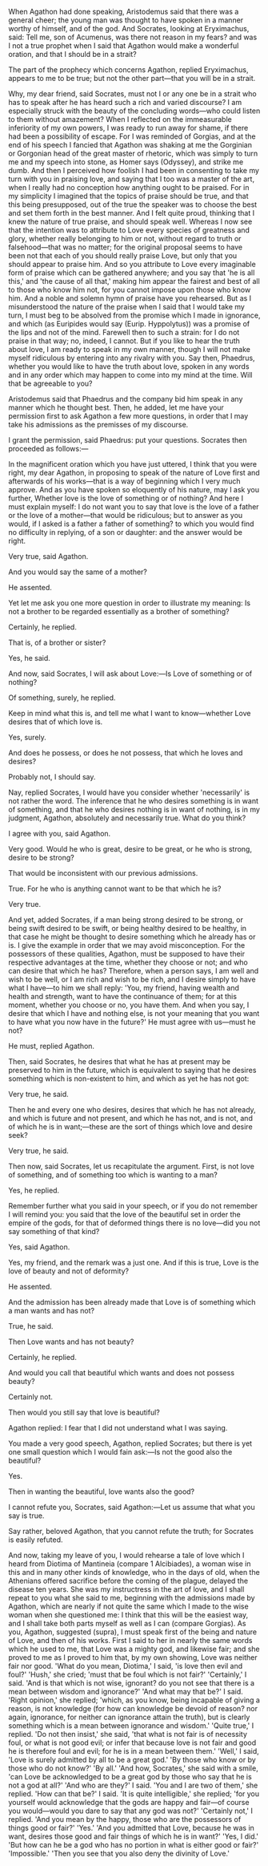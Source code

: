 
When Agathon had done speaking, Aristodemus said that there was a general cheer; the young man was thought to have spoken in a manner worthy of himself, and of the god. And Socrates, looking at Eryximachus, said: Tell me, son of Acumenus, was there not reason in my fears? and was I not a true prophet when I said that Agathon would make a wonderful oration, and that I should be in a strait?

The part of the prophecy which concerns Agathon, replied Eryximachus, appears to me to be true; but not the other part—that you will be in a strait.

Why, my dear friend, said Socrates, must not I or any one be in a strait who has to speak after he has heard such a rich and varied discourse? I am especially struck with the beauty of the concluding words—who could listen to them without amazement? When I reflected on the immeasurable inferiority of my own powers, I was ready to run away for shame, if there had been a possibility of escape. For I was reminded of Gorgias, and at the end of his speech I fancied that Agathon was shaking at me the Gorginian or Gorgonian head of the great master of rhetoric, which was simply to turn me and my speech into stone, as Homer says (Odyssey), and strike me dumb. And then I perceived how foolish I had been in consenting to take my turn with you in praising love, and saying that I too was a master of the art, when I really had no conception how anything ought to be praised. For in my simplicity I imagined that the topics of praise should be true, and that this being presupposed, out of the true the speaker was to choose the best and set them forth in the best manner. And I felt quite proud, thinking that I knew the nature of true praise, and should speak well. Whereas I now see that the intention was to attribute to Love every species of greatness and glory, whether really belonging to him or not, without regard to truth or falsehood—that was no matter; for the original proposal seems to have been not that each of you should really praise Love, but only that you should appear to praise him. And so you attribute to Love every imaginable form of praise which can be gathered anywhere; and you say that 'he is all this,' and 'the cause of all that,' making him appear the fairest and best of all to those who know him not, for you cannot impose upon those who know him. And a noble and solemn hymn of praise have you rehearsed. But as I misunderstood the nature of the praise when I said that I would take my turn, I must beg to be absolved from the promise which I made in ignorance, and which (as Euripides would say (Eurip. Hyppolytus)) was a promise of the lips and not of the mind. Farewell then to such a strain: for I do not praise in that way; no, indeed, I cannot. But if you like to hear the truth about love, I am ready to speak in my own manner, though I will not make myself ridiculous by entering into any rivalry with you. Say then, Phaedrus, whether you would like to have the truth about love, spoken in any words and in any order which may happen to come into my mind at the time. Will that be agreeable to you?

Aristodemus said that Phaedrus and the company bid him speak in any manner which he thought best. Then, he added, let me have your permission first to ask Agathon a few more questions, in order that I may take his admissions as the premisses of my discourse.

I grant the permission, said Phaedrus: put your questions. Socrates then proceeded as follows:—

In the magnificent oration which you have just uttered, I think that you were right, my dear Agathon, in proposing to speak of the nature of Love first and afterwards of his works—that is a way of beginning which I very much approve. And as you have spoken so eloquently of his nature, may I ask you further, Whether love is the love of something or of nothing? And here I must explain myself: I do not want you to say that love is the love of a father or the love of a mother—that would be ridiculous; but to answer as you would, if I asked is a father a father of something? to which you would find no difficulty in replying, of a son or daughter: and the answer would be right.

Very true, said Agathon.

And you would say the same of a mother?

He assented.

Yet let me ask you one more question in order to illustrate my meaning: Is not a brother to be regarded essentially as a brother of something?

Certainly, he replied.

That is, of a brother or sister?

Yes, he said.

And now, said Socrates, I will ask about Love:—Is Love of something or of nothing?

Of something, surely, he replied.

Keep in mind what this is, and tell me what I want to know—whether Love desires that of which love is.

Yes, surely.

And does he possess, or does he not possess, that which he loves and desires?

Probably not, I should say.

Nay, replied Socrates, I would have you consider whether 'necessarily' is not rather the word. The inference that he who desires something is in want of something, and that he who desires nothing is in want of nothing, is in my judgment, Agathon, absolutely and necessarily true. What do you think?

I agree with you, said Agathon.

Very good. Would he who is great, desire to be great, or he who is strong, desire to be strong?

That would be inconsistent with our previous admissions.

True. For he who is anything cannot want to be that which he is?

Very true.

And yet, added Socrates, if a man being strong desired to be strong, or being swift desired to be swift, or being healthy desired to be healthy, in that case he might be thought to desire something which he already has or is. I give the example in order that we may avoid misconception. For the possessors of these qualities, Agathon, must be supposed to have their respective advantages at the time, whether they choose or not; and who can desire that which he has? Therefore, when a person says, I am well and wish to be well, or I am rich and wish to be rich, and I desire simply to have what I have—to him we shall reply: 'You, my friend, having wealth and health and strength, want to have the continuance of them; for at this moment, whether you choose or no, you have them. And when you say, I desire that which I have and nothing else, is not your meaning that you want to have what you now have in the future?' He must agree with us—must he not?

He must, replied Agathon.

Then, said Socrates, he desires that what he has at present may be preserved to him in the future, which is equivalent to saying that he desires something which is non-existent to him, and which as yet he has not got:

Very true, he said.

Then he and every one who desires, desires that which he has not already, and which is future and not present, and which he has not, and is not, and of which he is in want;—these are the sort of things which love and desire seek?

Very true, he said.

Then now, said Socrates, let us recapitulate the argument. First, is not love of something, and of something too which is wanting to a man?

Yes, he replied.

Remember further what you said in your speech, or if you do not remember I will remind you: you said that the love of the beautiful set in order the empire of the gods, for that of deformed things there is no love—did you not say something of that kind?

Yes, said Agathon.

Yes, my friend, and the remark was a just one. And if this is true, Love is the love of beauty and not of deformity?

He assented.

And the admission has been already made that Love is of something which a man wants and has not?

True, he said.

Then Love wants and has not beauty?

Certainly, he replied.

And would you call that beautiful which wants and does not possess beauty?

Certainly not.

Then would you still say that love is beautiful?

Agathon replied: I fear that I did not understand what I was saying.

You made a very good speech, Agathon, replied Socrates; but there is yet one small question which I would fain ask:—Is not the good also the beautiful?

Yes.

Then in wanting the beautiful, love wants also the good?

I cannot refute you, Socrates, said Agathon:—Let us assume that what you say is true.

Say rather, beloved Agathon, that you cannot refute the truth; for Socrates is easily refuted.

And now, taking my leave of you, I would rehearse a tale of love which I heard from Diotima of Mantineia (compare 1 Alcibiades), a woman wise in this and in many other kinds of knowledge, who in the days of old, when the Athenians offered sacrifice before the coming of the plague, delayed the disease ten years. She was my instructress in the art of love, and I shall repeat to you what she said to me, beginning with the admissions made by Agathon, which are nearly if not quite the same which I made to the wise woman when she questioned me: I think that this will be the easiest way, and I shall take both parts myself as well as I can (compare Gorgias). As you, Agathon, suggested (supra), I must speak first of the being and nature of Love, and then of his works. First I said to her in nearly the same words which he used to me, that Love was a mighty god, and likewise fair; and she proved to me as I proved to him that, by my own showing, Love was neither fair nor good. 'What do you mean, Diotima,' I said, 'is love then evil and foul?' 'Hush,' she cried; 'must that be foul which is not fair?' 'Certainly,' I said. 'And is that which is not wise, ignorant? do you not see that there is a mean between wisdom and ignorance?' 'And what may that be?' I said. 'Right opinion,' she replied; 'which, as you know, being incapable of giving a reason, is not knowledge (for how can knowledge be devoid of reason? nor again, ignorance, for neither can ignorance attain the truth), but is clearly something which is a mean between ignorance and wisdom.' 'Quite true,' I replied. 'Do not then insist,' she said, 'that what is not fair is of necessity foul, or what is not good evil; or infer that because love is not fair and good he is therefore foul and evil; for he is in a mean between them.' 'Well,' I said, 'Love is surely admitted by all to be a great god.' 'By those who know or by those who do not know?' 'By all.' 'And how, Socrates,' she said with a smile, 'can Love be acknowledged to be a great god by those who say that he is not a god at all?' 'And who are they?' I said. 'You and I are two of them,' she replied. 'How can that be?' I said. 'It is quite intelligible,' she replied; 'for you yourself would acknowledge that the gods are happy and fair—of course you would—would you dare to say that any god was not?' 'Certainly not,' I replied. 'And you mean by the happy, those who are the possessors of things good or fair?' 'Yes.' 'And you admitted that Love, because he was in want, desires those good and fair things of which he is in want?' 'Yes, I did.' 'But how can he be a god who has no portion in what is either good or fair?' 'Impossible.' 'Then you see that you also deny the divinity of Love.'

